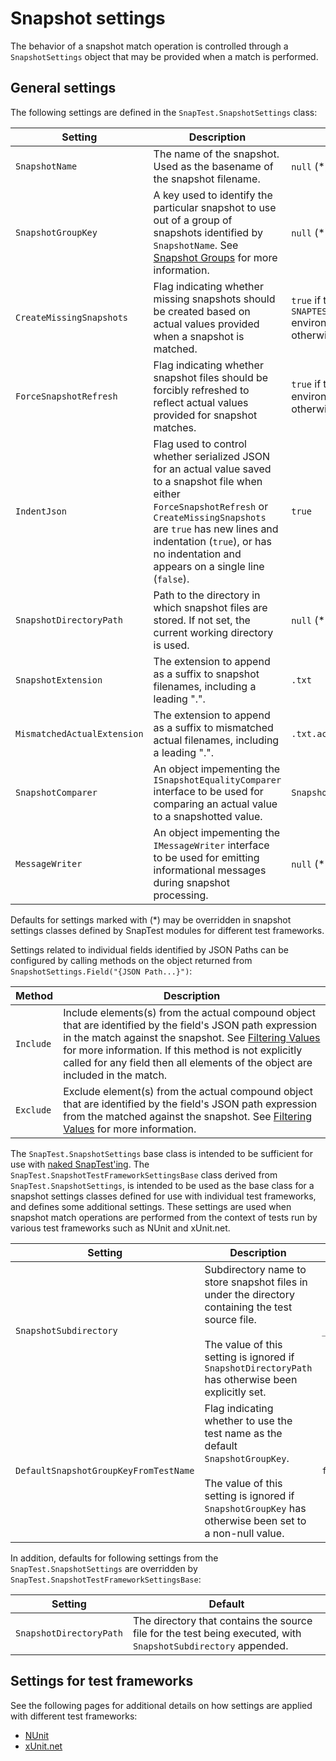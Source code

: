 # Snapshot settings

The behavior of a snapshot match operation is controlled through a `SnapshotSettings` object that may be provided when a match is performed.

## General settings

The following settings are defined in the `SnapTest.SnapshotSettings` class:

Setting|Description|Default
---|---|---
`SnapshotName`|The name of the snapshot. Used as the basename of the snapshot filename.|`null` (*)
`SnapshotGroupKey`|A key used to identify the particular snapshot to use out of a group of snapshots identified by `SnapshotName`. See [Snapshot Groups](SnapshotGroups.md) for more information.|`null` (*)
`CreateMissingSnapshots`|Flag indicating whether missing snapshots should be created based on actual values provided when a snapshot is matched.|`true` if the `SNAPTEST_CREATE_MISSING_SNAPSHOTS` environment variable is not empty; otherwise `false`
`ForceSnapshotRefresh`|Flag indicating whether snapshot files should be forcibly refreshed to reflect actual values provided for snapshot matches.|`true` if the `SNAPTEST_REFRESH` environment variable is not empty; otherwise `false`
`IndentJson`|Flag used to control whether serialized JSON for an actual value saved to a snapshot file when either `ForceSnapshotRefresh` or `CreateMissingSnapshots` are `true` has new lines and indentation (`true`), or has no indentation and appears on a single line (`false`).|`true`
`SnapshotDirectoryPath`|Path to the directory in which snapshot files are stored. If not set, the current working directory is used.|`null` (*)
`SnapshotExtension`|The extension to append as a suffix to snapshot filenames, including a leading ".".|`.txt`
`MismatchedActualExtension`|The extension to append as a suffix to mismatched actual filenames, including a leading ".".|`.txt.actual`
`SnapshotComparer`|An object impementing the `ISnapshotEqualityComparer` interface to be used for comparing an actual value to a snapshotted value.|`SnapshotComparer.Default`
`MessageWriter`|An object impementing the `IMessageWriter` interface to be used for emitting informational messages during snapshot processing.|`null` (*)

Defaults for settings marked with (*) may be overridden in snapshot settings classes defined by SnapTest modules for different test frameworks.

Settings related to individual fields identified by JSON Paths can be configured by calling methods on the object returned from `SnapshotSettings.Field("{JSON Path...}")`:

Method|Description
---|---
`Include`|Include elements(s) from the actual compound object that are identified by the field's JSON path expression in the match against the snapshot. See [Filtering Values](Filtering.md) for more information. If this method is not explicitly called for any field then all elements of the object are included in the match.
`Exclude`|Exclude element(s) from the actual compound object that are identified by the field's JSON path expression from the matched against the snapshot. See [Filtering Values](Filtering.md) for more information.

The `SnapTest.SnapshotSettings` base class is intended to be sufficient for use with [naked SnapTest'ing](NakedSnapTest.md). The `SnapTest.SnapshotTestFrameworkSettingsBase` class derived from `SnapTest.SnapshotSettings`, is intended to be used as the base class for a snapshot settings classes defined for use with individual test frameworks, and defines some additional settings. These settings are used when snapshot match operations are performed from the context of tests run by various test frameworks such as NUnit and xUnit.net.

Setting|Description|Default
---|---|---
`SnapshotSubdirectory`|Subdirectory name to store snapshot files in under the directory containing the test source file.<br/><br/>The value of this setting is ignored if `SnapshotDirectoryPath` has otherwise been explicitly set.|`_snapshots`
`DefaultSnapshotGroupKeyFromTestName`|Flag indicating whether to use the test name as the default `SnapshotGroupKey`.<br/><br/>The value of this setting is ignored if `SnapshotGroupKey` has otherwise been set to a non-null value.|`false`

In addition, defaults for following settings from the `SnapTest.SnapshotSettings` are overridden by `SnapTest.SnapshotTestFrameworkSettingsBase`:

Setting|Default
---|---
`SnapshotDirectoryPath`|The directory that contains the source file for the test being executed, with `SnapshotSubdirectory` appended.


## Settings for test frameworks

See the following pages for additional details on how settings are applied with different test frameworks:

- [NUnit](SnapshotSettings.NUnit.md)
- [xUnit.net](SnapshotSettings.Xunit.md)
